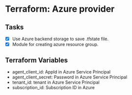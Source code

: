# Terraform: Azure provider
## Tasks
- [x] Use Azure backend storage to save .tfstate file.
- [x] Module for creating azure resource group.

## Terraform Variables 
* agent_client_id:  AppId in Azure Service Principal
* agent_client_secret: Password in Azure Service Principal
* tenant_id: tenant in Azure Service Principal
* subscription_id: Subscription ID in Azure